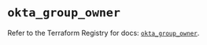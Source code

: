 # `okta_group_owner`

Refer to the Terraform Registry for docs: [`okta_group_owner`](https://registry.terraform.io/providers/okta/okta/4.13.0/docs/resources/group_owner).

